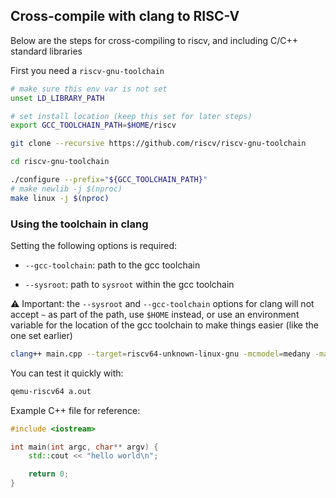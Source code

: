 ## Cross-compile with clang to RISC-V

Below are the steps for cross-compiling to riscv, and including C/C++ standard libraries

First you need a `riscv-gnu-toolchain` 

```bash
# make sure this env var is not set
unset LD_LIBRARY_PATH

# set install location (keep this set for later steps)
export GCC_TOOLCHAIN_PATH=$HOME/riscv

git clone --recursive https://github.com/riscv/riscv-gnu-toolchain

cd riscv-gnu-toolchain

./configure --prefix="${GCC_TOOLCHAIN_PATH}"
# make newlib -j $(nproc)
make linux -j $(nproc)
```

### Using the toolchain in clang

Setting the following options is required:
- `--gcc-toolchain`: path to the gcc toolchain

- `--sysroot`: path to `sysroot` within the gcc toolchain

:warning: Important: the `--sysroot` and `--gcc-toolchain` options for clang will not accept `~` as part of the path, use `$HOME` instead, or use an environment variable for the location of the gcc toolchain to make things easier (like the one set earlier)

```bash
clang++ main.cpp --target=riscv64-unknown-linux-gnu -mcmodel=medany -march=rv64g -mabi=lp64d --sysroot=$GCC_TOOLCHAIN_PATH/sysroot --gcc-toolchain=$GCC_TOOLCHAIN_PATH -static
```

You can test it quickly with:
```bash
qemu-riscv64 a.out
```

Example C++ file for reference:
```c++
#include <iostream>

int main(int argc, char** argv) {
    std::cout << "hello world\n";

    return 0;
}
```
